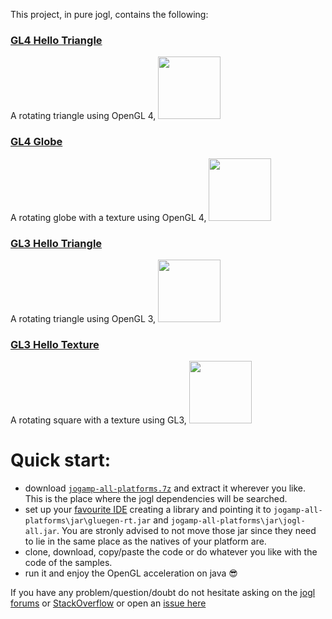 This project, in pure jogl, contains the following:

### [GL4 Hello Triangle](https://github.com/elect86/helloTriangle/blob/master/HelloTriangle/src/gl4/helloTriangle)

A rotating triangle using OpenGL 4, <a href="url"><img src="http://i.imgur.com/TwaAkzc.png" width="100" ></a> 

### [GL4 Globe](https://github.com/elect86/helloTriangle/blob/master/HelloTriangle/src/gl4/globe)

A rotating globe with a texture using OpenGL 4, <a href="url"><img src="http://i.imgur.com/0NqgdcP.png" width="100" ></a> 

### [GL3 Hello Triangle](https://github.com/elect86/helloTriangle/tree/master/HelloTriangle/src/gl3/helloTriangle) 

A rotating triangle using OpenGL 3, <a href="url"><img src="http://i.imgur.com/i22AI9I.png" width="100" ></a>

### [GL3 Hello Texture](https://github.com/elect86/helloTriangle/tree/master/HelloTriangle/src/gl3/helloTexture)

A rotating square with a texture using GL3, <a href="url"><img src="http://i.imgur.com/HbnqqX5.png" width="100" ></a> 

# Quick start:

* download [`jogamp-all-platforms.7z`](https://jogamp.org/deployment/jogamp-current/archive/jogamp-all-platforms.7z) and extract it wherever you like. This is the place where the jogl dependencies will be searched.
* set up your [favourite IDE](https://jogamp.org/wiki/index.php/Setting_up_a_JogAmp_project_in_your_favorite_IDE) creating a library and pointing it to `jogamp-all-platforms\jar\gluegen-rt.jar` and `jogamp-all-platforms\jar\jogl-all.jar`. You are stronly advised to not move those jar since they need to lie in the same place as the natives of your platform are.
* clone, download, copy/paste the code or do whatever you like with the code of the samples.
* run it and enjoy the OpenGL acceleration on java  :sunglasses:

If you have any problem/question/doubt do not hesitate asking on the [jogl forums](http://forum.jogamp.org/) or [StackOverflow](http://stackoverflow.com/) or open an [issue here](https://github.com/elect86/helloTriangle/issues)

